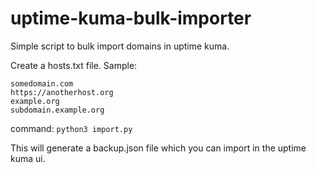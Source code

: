 # uptime-kuma-bulk-importer
Simple script to bulk import domains in uptime kuma.

Create a hosts.txt file.
Sample:
```
somedomain.com
https://anotherhost.org
example.org
subdomain.example.org
```


command: `python3 import.py`

This will generate a backup.json file which you can import in the uptime kuma ui.
